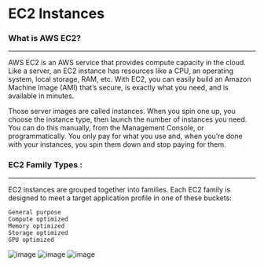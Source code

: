 # EC2 Instances

### What is AWS EC2?
------
AWS EC2 is an AWS service that provides compute capacity in the cloud. Like a server, an EC2 instance has resources like a CPU, an operating system, local storage, RAM, etc. With EC2, you can easily build an Amazon Machine Image (AMI) that’s secure, is exactly what you need, and is available in minutes.

Those server images are called instances. When you spin one up, you choose the instance type, then launch the number of instances you need. You can do this manually, from the Management Console, or programmatically. You only pay for what you use and, when you’re done with your instances, you spin them down and stop paying for them.

### EC2 Family Types :
------
EC2 instances are grouped together into families. Each EC2 family is designed to meet a target application profile in one of these buckets:

    General purpose
    Compute optimized
    Memory optimized
    Storage optimized
    GPU optimized
    
![image](https://github.com/learn-with-aws/EC2/blob/master/images/Capture.PNG)
![image](https://github.com/learn-with-aws/EC2/blob/master/images/ii.PNG)
![image](https://github.com/learn-with-aws/EC2/blob/master/images/lo.PNG)
